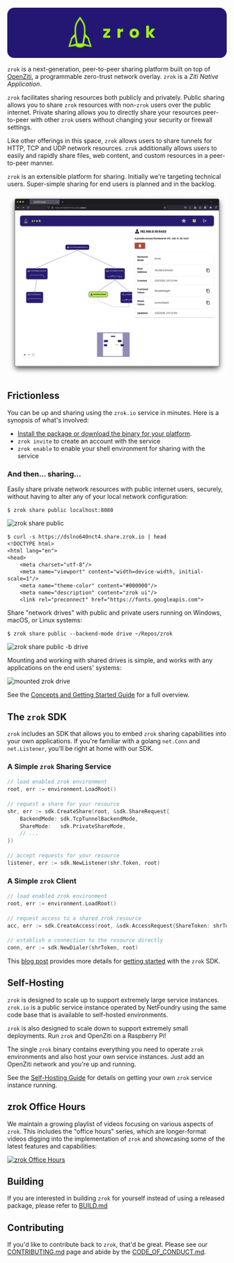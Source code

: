 ![zrok](docs/images/zrok_cover.png)

`zrok` is a next-generation, peer-to-peer sharing platform built on top of [OpenZiti](https://docs.openziti.io/docs/learn/introduction/), a programmable zero-trust network overlay. `zrok` is a _Ziti Native Application_.

`zrok` facilitates sharing resources both publicly and privately. Public sharing allows you to share `zrok` resources with non-`zrok` users over the public internet. Private sharing allows you to directly share your resources peer-to-peer with other `zrok` users without changing your security or firewall settings.

Like other offerings in this space, `zrok` allows users to share tunnels for HTTP, TCP and UDP network resources. `zrok` additionally allows users to easily and rapidly share files, web content, and custom resources in a peer-to-peer manner.

`zrok` is an extensible platform for sharing. Initially we're targeting technical users. Super-simple sharing for end users is planned and in the backlog.

![zrok Web Console](docs/images/zrok_web_console.png)

## Frictionless

You can be up and sharing using the `zrok.io` service in minutes. Here is a synopsis of what's involved:

* [Install the package or download the binary for your platform](https://docs.zrok.io/docs/guides/install/).
* `zrok invite` to create an account with the service
* `zrok enable` to enable your shell environment for sharing with the service

### And then... sharing...

Easily share private network resources with public internet users, securely, without having to alter any of your local network configuration:

```
$ zrok share public localhost:8080
```

![zrok share public](docs/images/zrok_share_public.png)

```
$ curl -s https://dslno640nct4.share.zrok.io | head
<!DOCTYPE html>
<html lang="en">
<head>
    <meta charset="utf-8"/>
    <meta name="viewport" content="width=device-width, initial-scale=1"/>
    <meta name="theme-color" content="#000000"/>
    <meta name="description" content="zrok ui"/>
    <link rel="preconnect" href="https://fonts.googleapis.com">
```

Share "network drives" with public and private users running on Windows, macOS, or Linux systems:

```
$ zrok share public --backend-mode drive ~/Repos/zrok
```

![zrok share public -b drive](docs/images/zrok_share_public_drive.png)

Mounting and working with shared drives is simple, and works with any applications on the end users' systems:

![mounted zrok drive](docs/images/zrok_share_public_drive_explorer.png)

See the [Concepts and Getting Started Guide](https://docs.zrok.io/docs/getting-started) for a full overview.

## The `zrok` SDK

`zrok` includes an SDK that allows you to embed `zrok` sharing capabilities into your own applications. If you're familiar with a golang `net.Conn` and `net.Listener`, you'll be right at home with our SDK.

### A Simple `zrok` Sharing Service

```go
// load enabled zrok environment
root, err := environment.LoadRoot()

// request a share for your resource
shr, err := sdk.CreateShare(root, &sdk.ShareRequest{
    BackendMode: sdk.TcpTunnelBackendMode,
    ShareMode:   sdk.PrivateShareMode,
	// ...
})

// accept requests for your resource
listener, err := sdk.NewListener(shr.Token, root)
```

### A Simple `zrok` Client

```go
// load enabled zrok environment
root, err := environment.LoadRoot()

// request access to a shared zrok resource
acc, err := sdk.CreateAccess(root, &sdk.AccessRequest{ShareToken: shrToken})

// establish a connection to the resource directly
conn, err := sdk.NewDialer(shrToken, root)
```

This [blog post](https://blog.openziti.io/the-zrok-sdk) provides more details for [getting started](https://blog.openziti.io/the-zrok-sdk) with the `zrok` SDK.

## Self-Hosting

`zrok` is designed to scale up to support extremely large service instances. `zrok.io` is a public service instance operated by NetFoundry using the same code base that is available to self-hosted environments.

`zrok` is also designed to scale down to support extremely small deployments. Run `zrok` and OpenZiti on a Raspberry Pi!

The single `zrok` binary contains everything you need to operate `zrok` environments and also host your own service instances. Just add an OpenZiti network and you're up and running.

See the [Self-Hosting Guide](https://docs.zrok.io/docs/guides/self-hosting/self_hosting_guide/) for details on getting your own `zrok` service instance running.

## zrok Office Hours

We maintain a growing playlist of videos focusing on various aspects of `zrok`. This includes the "office hours" series, which are longer-format videos digging into the implementation of `zrok` and showcasing some of the latest features and capabilities:

[![zrok Office Hours](https://img.youtube.com/vi/Edqv7yRmXb0/0.jpg)](https://www.youtube.com/watch?v=Edqv7yRmXb0&list=PLMUj_5fklasLuM6XiCNqwAFBuZD1t2lO2)



## Building

If you are interested in building `zrok` for yourself instead of using a released package, please refer to [BUILD.md](./BUILD.md)

## Contributing

If you'd like to contribute back to `zrok`, that'd be great. Please see our [CONTRIBUTING.md](./CONTRIBUTING.md) page and
abide by the [CODE_OF_CONDUCT.md](./CODE_OF_CONDUCT.md).

